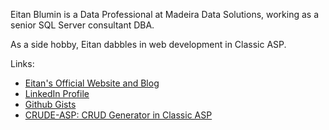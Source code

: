 Eitan Blumin is a Data Professional at Madeira Data Solutions, working as a senior SQL Server consultant DBA.

As a side hobby, Eitan dabbles in web development in Classic ASP.

Links:

- [Eitan's Official Website and Blog](https://www.eitanblumin.com)
- [LinkedIn Profile](https://www.linkedin.com/in/eitanblumin)
- [Github Gists](https://gist.github.com/EitanBlumin)
- [CRUDE-ASP: CRUD Generator in Classic ASP](https://git.eitanblumin.com/CRUDE-ASP/)

